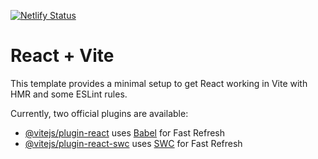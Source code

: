 [![Netlify Status](https://api.netlify.com/api/v1/badges/6da4d2c6-6969-452b-8740-2a383e00346a/deploy-status)](https://app.netlify.com/sites/philipmathieu/deploys)
# React + Vite

This template provides a minimal setup to get React working in Vite with HMR and some ESLint rules.

Currently, two official plugins are available:

- [@vitejs/plugin-react](https://github.com/vitejs/vite-plugin-react/blob/main/packages/plugin-react/README.md) uses [Babel](https://babeljs.io/) for Fast Refresh
- [@vitejs/plugin-react-swc](https://github.com/vitejs/vite-plugin-react-swc) uses [SWC](https://swc.rs/) for Fast Refresh
